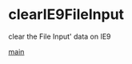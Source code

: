 # clearIE9FileInput

clear the File Input' data on IE9

[main](https://liyongleihf2006.github.io/clearIE9FileInput/)